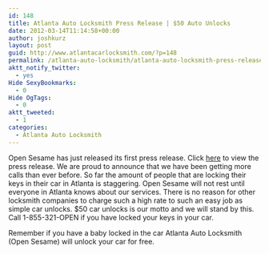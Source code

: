 ```yaml
---
id: 148
title: Atlanta Auto Locksmith Press Release | $50 Auto Unlocks
date: 2012-03-14T11:14:58+00:00
author: joshkurz
layout: post
guid: http://www.atlantacarlocksmith.com/?p=148
permalink: /atlanta-auto-locksmith/atlanta-auto-locksmith-press-release-50-auto-unlocks-148/
aktt_notify_twitter:
  - yes
Hide SexyBookmarks:
  - 0
Hide OgTags:
  - 0
aktt_tweeted:
  - 1
categories:
  - Atlanta Auto Locksmith
---
```

<div class="pf-content">
  <p>
    Open Sesame has just released its first press release. Click <a href="http://www.prlog.org/11823607-24-hour-50-atlanta-car-locksmith.html  " title="Atlanta Auto Locksmith Press Release" target="_blank">here</a> to view the press release. We are proud to announce that we have been getting more calls than ever before. So far the amount of people that are locking their keys in their car in Atlanta is staggering. Open Sesame will not rest until everyone in Atlanta knows about our services. There is no reason for other locksmith companies to charge such a high rate to such an easy job as simple car unlocks. $50 car unlocks is our motto and we will stand by this. Call 1-855-321-OPEN if you have locked your keys in your car.
  </p>
  
  <p>
    Remember if you have a baby locked in the car Atlanta Auto Locksmith (Open Sesame) will unlock your car for free.
  </p>
</div>